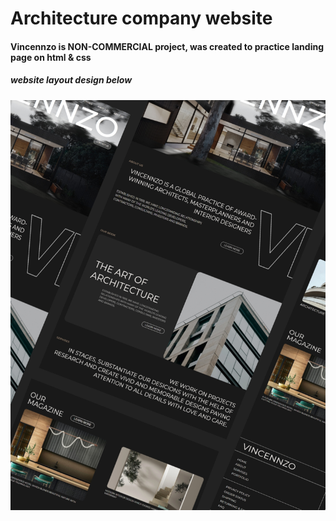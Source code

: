 # Architecture company website
#### Vincennzo is NON-COMMERCIAL project, was created to practice landing page on html & css
##### website layout design below
![project image](/img/potfolio-img-2.jpg "website layout design")
